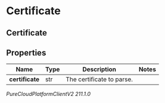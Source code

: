 # Certificate

## Certificate

## Properties

|Name | Type | Description | Notes|
|------------ | ------------- | ------------- | -------------|
| **certificate** | str | The certificate to parse. | |



_PureCloudPlatformClientV2 211.1.0_
